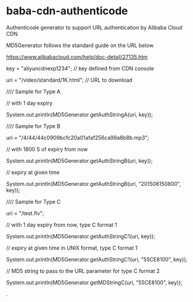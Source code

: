 # baba-cdn-authenticode
Authenticode generator to support URL authentication by Alibaba Cloud CDN


MD5Generator follows the standard guide on the URL below

https://www.alibabacloud.com/help/doc-detail/27135.htm


key = "aliyuncdnexp1234";	//	key defined from CDN console

uri = "/video/standard/1K.html";	//	URL to download

//// Sample for Type A

// with 1 day expiry

System.out.println(MD5Generator.getAuthStringA(uri, key));

//// Sample for Type B

uri = "/4/44/44c0909bcfc20a01afaf256ca99a8b8b.mp3";

//	with 1800 S of expiry from now

System.out.println(MD5Generator.getAuthStringB(uri, key));	

//	expiry at given time

System.out.println(MD5Generator.getAuthStringB(uri, "201508150800", key)); 

//// Sample for Type C

uri = "/test.flv";

//	with 1 day expiry from now, type C format 1

System.out.println(MD5Generator.getAuthStringC1(uri, key));	

//	expiry at given time in UNIX format, type C format 1

System.out.println(MD5Generator.getAuthStringC1(uri, "55CE8100", key));	

//	MD5 string to pass to the URL parameter for type C format 2

System.out.println(MD5Generator.getMDStringC(uri, "55CE8100", key));	


.